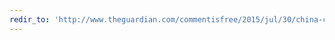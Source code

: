 ```yaml
---
redir_to: 'http://www.theguardian.com/commentisfree/2015/jul/30/china-christianity-removal-crosses-communist-party-churches'
---
```

